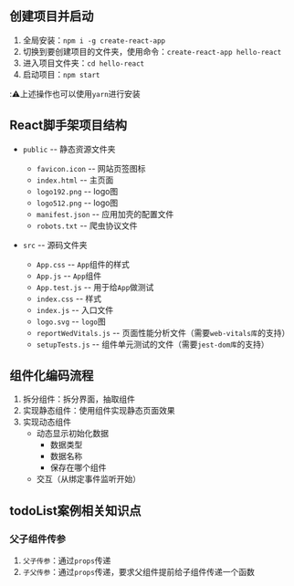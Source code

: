 ## 创建项目并启动

1. 全局安装：`npm i -g create-react-app`
2. 切换到要创建项目的文件夹，使用命令：`create-react-app hello-react`
3. 进入项目文件夹：`cd hello-react`
4. 启动项目：`npm start`

::warning:上述操作也可以使用`yarn`进行安装

## React脚手架项目结构

- `public`  --  静态资源文件夹
  - `favicon.icon`  --  网站页签图标
  - `index.html`  --  主页面
  - `logo192.png`  --  logo图
  - `logo512.png`  --  logo图
  - `manifest.json`  --  应用加壳的配置文件
  - `robots.txt`  --  爬虫协议文件

- `src`  --  源码文件夹
  - `App.css`  --  `App`组件的样式
  - `App.js`  --  `App`组件
  - `App.test.js`  --  用于给`App`做测试
  - `index.css`  --  样式
  - `index.js`  --  入口文件
  - `logo.svg`  --  `logo`图
  - `reportWedVitals.js`  --  页面性能分析文件（需要`web-vitals库`的支持）
  - `setupTests.js`  --  组件单元测试的文件（需要`jest-dom库`的支持）

## 组件化编码流程

1. 拆分组件：拆分界面，抽取组件
2. 实现静态组件：使用组件实现静态页面效果
3. 实现动态组件
   - 动态显示初始化数据
     - 数据类型
     - 数据名称
     - 保存在哪个组件
   - 交互（从绑定事件监听开始）

## todoList案例相关知识点

### 父子组件传参

1. `父子传参`：通过`props`传递
2. `子父传参`：通过`props`传递，要求父组件提前给子组件传递一个函数